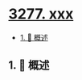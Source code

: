 # [3277. xxx](https://github.com/Tdahuyou/TNotes.leetcode/tree/main/notes/3277.%20xxx)

<!-- region:toc -->

- [1. 📝 概述](#1--概述)

<!-- endregion:toc -->

## 1. 📝 概述

